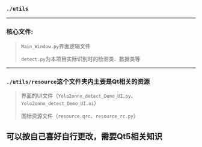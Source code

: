 ### `./utils`

---

### 核心文件:

> `Main_Window.py`界面逻辑文件
> 
> `detect.py`为本项目实际识别时的检测类、数据类等

---

### `./utils/resource`这个文件夹内主要是Qt相关的资源

> 界面的UI文件（`Yolo2onnx_detect_Demo_UI.py`、`Yolo2onnx_detect_Demo_UI.ui`）
> 
> 图标资源文件（`resource.qrc`、`resource_rc.py`）
## 可以按自己喜好自行更改，需要Qt5相关知识